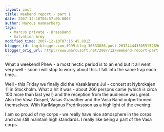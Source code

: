 ```yaml
---
layout: post
title: Weekend report - part 1
date: 2007-12-10T06:57:00.000Z
author: Marcus Hammarberg
tags:
  - Marcus private - BrassBand
  - Salvation Army
modified_time: 2007-12-10T07:16:45.881Z
blogger_id: tag:blogger.com,1999:blog-36533086.post-2632444438059152696
blogger_orig_url: http://www.marcusoft.net/2007/12/weekend-report-part-1.html
---
```



What a
weekend!
Phew - a most hectic period is to an end but it
all went very well - soon i will stop to worry about this. I fall into
the same trap each time...

Well - this Friday we finally did the Vasakårens
Jul - concert at Nybrokajen 11 in Stockholm. What a
hit it was - about 260 persons came (which is circa 100 more than last
year) and the reception from the audience was great. Also the Vasa Gospel,
Vasas
Granather
and the Vasa Band outperformed themselves.
With KarlMagnus Fredrikssson
as a highlight of the evening.

I am so proud of my corps - we really have nice atmosphere in the corps
and can still maintain high standards. I really like being a part of the
<span id="SPELLING_ERROR_12" class="blsp-spelling-error">Vasa
corps.

